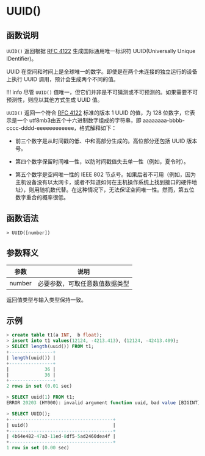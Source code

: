 # **UUID()**

## **函数说明**

`UUID()` 返回根据 [RFC 4122](http://www.ietf.org/rfc/rfc4122.txt) 生成国际通用唯一标识符 UUID(Universally Unique IDentifier)。

UUID 在空间和时间上是全球唯一的数字。即使是在两个未连接的独立运行的设备上执行 UUID 调用，预计会生成两个不同的值。

!!! info
    尽管 `UUID()` 值唯一，但它们并非是不可猜测或不可预测的。如果需要不可预测性，则应以其他方式生成 UUID 值。

`UUID()` 返回一个符合 [RFC 4122](http://www.ietf.org/rfc/rfc4122.txt) 标准的版本 1 UUID 的值，为 128 位数字，它表示是一个 utf8mb3由五个十六进制数字组成的字符串，即 aaaaaaaa-bbbb-cccc-dddd-eeeeeeeeeeee，格式解释如下：

- 前三个数字是从时间戳的低、中和高部分生成的。高位部分还包括 UUID 版本号。

- 第四个数字保留时间唯一性，以防时间戳值失去单一性（例如，夏令时）。

- 第五个数字是空间唯一性的 IEEE 802 节点号。如果后者不可用（例如，因为主机设备没有以太网卡，或者不知道如何在主机操作系统上找到接口的硬件地址），则用随机数代替。在这种情况下，无法保证空间唯一性。然而，第五位数字重合的概率很低。

## **函数语法**

```
> UUID([number])
```

## **参数释义**

|  参数   | 说明  |
|  ----  | ----  |
| number | 必要参数，可取任意数值数据类型 |

返回值类型与输入类型保持一致。

## **示例**

```sql
> create table t1(a INT,  b float);
> insert into t1 values(12124, -4213.413), (12124, -42413.409);
> SELECT length(uuid()) FROM t1;
+----------------+
| length(uuid()) |
+----------------+
|             36 |
|             36 |
+----------------+
2 rows in set (0.01 sec)

> SELECT uuid(1) FROM t1;
ERROR 20203 (HY000): invalid argument function uuid, bad value [BIGINT]

> SELECT UUID();
+--------------------------------------+
| uuid()                               |
+--------------------------------------+
| 4b64e482-47a3-11ed-8df5-5ad2460dea4f |
+--------------------------------------+
1 row in set (0.00 sec)
```
